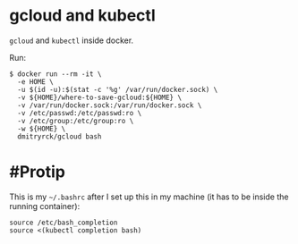 # gcloud and kubectl

`gcloud` and `kubectl` inside docker.

Run:

```shell
$ docker run --rm -it \
  -e HOME \
  -u $(id -u):$(stat -c '%g' /var/run/docker.sock) \
  -v ${HOME}/where-to-save-gcloud:${HOME} \
  -v /var/run/docker.sock:/var/run/docker.sock \
  -v /etc/passwd:/etc/passwd:ro \
  -v /etc/group:/etc/group:ro \
  -w ${HOME} \
  dmitryrck/gcloud bash
```

# #Protip

This is my `~/.bashrc` after I set up this in my machine (it has to be inside the running container):

```shell
source /etc/bash_completion
source <(kubectl completion bash)
```

